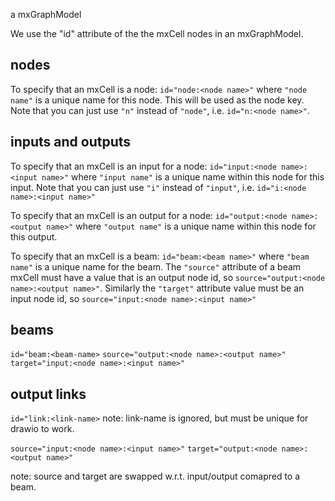 
a mxGraphModel

We use the "id" attribute of the the mxCell nodes in an mxGraphModel.

## nodes
To specify that an mxCell is a node: `id="node:<node name>"` where `"node name"` is a unique name for this node.  This will be used as the node key. Note that you can just use `"n"` instead of `"node"`, i.e. `id="n:<node name>"`.

## inputs and outputs
To specify that an mxCell is an input for a node: `id="input:<node name>:<input name>"` where `"input name"` is a unique name within this node for this input. Note that you can just use `"i"` instead of `"input"`, i.e. `id="i:<node name>:<input name>"`

To specify that an mxCell is an output for a node: `id="output:<node name>:<output name>"` where `"output name"` is a unique name within this node for this output.

To specify that an mxCell is a beam: `id="beam:<beam name>"` where `"beam name"` is a unique name for the beam.  The `"source"` attribute of a beam mxCell must have a value that is an output node id, so `source="output:<node name>:<output name>"`.  Similarly the `"target"` attribute value must be an input node id, so `source="input:<node name>:<input name>"`

## beams

`id="beam:<beam-name>`
`source="output:<node name>:<output name>"`
`target="input:<node name>:<input name>"`

## output links 

`id="link:<link-name>`
note: link-name is ignored, but must be unique for drawio to work.

`source="input:<node name>:<input name>"`
`target="output:<node name>:<output name>"`

note: source and target are swapped w.r.t. input/output comapred to a beam.

